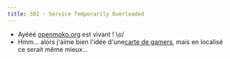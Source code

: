 ```yaml
---
title: 502 - Service Temporarily Overloaded
---
```


  * Ayééé [openmoko.org](http://openmoko.org/) est vivant ! \o/
  * Hmm... alors j'aime bien l'idée d'une[carte de gamers](http://nearbygamers.com/), mais en localisé ce serait même mieux... 

